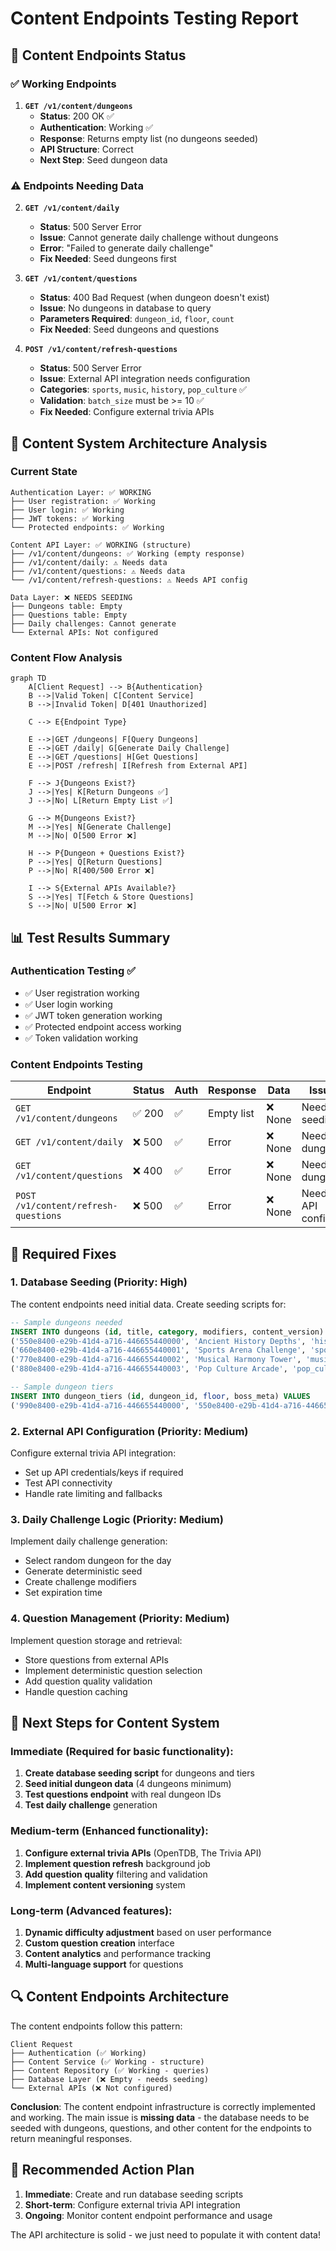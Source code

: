 # Content Endpoints Testing Report

## 🎯 Content Endpoints Status

### ✅ Working Endpoints

1. **`GET /v1/content/dungeons`** 
   - **Status**: 200 OK ✅
   - **Authentication**: Working ✅
   - **Response**: Returns empty list (no dungeons seeded)
   - **API Structure**: Correct
   - **Next Step**: Seed dungeon data

### ⚠️ Endpoints Needing Data

2. **`GET /v1/content/daily`**
   - **Status**: 500 Server Error
   - **Issue**: Cannot generate daily challenge without dungeons
   - **Error**: "Failed to generate daily challenge"
   - **Fix Needed**: Seed dungeons first

3. **`GET /v1/content/questions`**
   - **Status**: 400 Bad Request (when dungeon doesn't exist)
   - **Issue**: No dungeons in database to query
   - **Parameters Required**: `dungeon_id`, `floor`, `count`
   - **Fix Needed**: Seed dungeons and questions

4. **`POST /v1/content/refresh-questions`**
   - **Status**: 500 Server Error  
   - **Issue**: External API integration needs configuration
   - **Categories**: `sports`, `music`, `history`, `pop_culture` ✅
   - **Validation**: `batch_size` must be >= 10 ✅
   - **Fix Needed**: Configure external trivia APIs

## 🔧 Content System Architecture Analysis

### Current State
```
Authentication Layer: ✅ WORKING
├── User registration: ✅ Working
├── User login: ✅ Working
├── JWT tokens: ✅ Working
└── Protected endpoints: ✅ Working

Content API Layer: ✅ WORKING (structure)
├── /v1/content/dungeons: ✅ Working (empty response)
├── /v1/content/daily: ⚠️ Needs data
├── /v1/content/questions: ⚠️ Needs data  
└── /v1/content/refresh-questions: ⚠️ Needs API config

Data Layer: ❌ NEEDS SEEDING
├── Dungeons table: Empty
├── Questions table: Empty
├── Daily challenges: Cannot generate
└── External APIs: Not configured
```

### Content Flow Analysis

```mermaid
graph TD
    A[Client Request] --> B{Authentication}
    B -->|Valid Token| C[Content Service]
    B -->|Invalid Token| D[401 Unauthorized]
    
    C --> E{Endpoint Type}
    
    E -->|GET /dungeons| F[Query Dungeons]
    E -->|GET /daily| G[Generate Daily Challenge]
    E -->|GET /questions| H[Get Questions]
    E -->|POST /refresh| I[Refresh from External API]
    
    F --> J{Dungeons Exist?}
    J -->|Yes| K[Return Dungeons ✅]
    J -->|No| L[Return Empty List ✅]
    
    G --> M{Dungeons Exist?}
    M -->|Yes| N[Generate Challenge]
    M -->|No| O[500 Error ❌]
    
    H --> P{Dungeon + Questions Exist?}
    P -->|Yes| Q[Return Questions]
    P -->|No| R[400/500 Error ❌]
    
    I --> S{External APIs Available?}
    S -->|Yes| T[Fetch & Store Questions]
    S -->|No| U[500 Error ❌]
```

## 📊 Test Results Summary

### Authentication Testing ✅
- ✅ User registration working
- ✅ User login working  
- ✅ JWT token generation working
- ✅ Protected endpoint access working
- ✅ Token validation working

### Content Endpoints Testing

| Endpoint | Status | Auth | Response | Data | Issues |
|----------|--------|------|----------|------|--------|
| `GET /v1/content/dungeons` | ✅ 200 | ✅ | Empty list | ❌ None | Needs seeding |
| `GET /v1/content/daily` | ❌ 500 | ✅ | Error | ❌ None | Needs dungeons |
| `GET /v1/content/questions` | ❌ 400 | ✅ | Error | ❌ None | Needs dungeons |
| `POST /v1/content/refresh-questions` | ❌ 500 | ✅ | Error | ❌ None | Needs API config |

## 🔧 Required Fixes

### 1. Database Seeding (Priority: High)

The content endpoints need initial data. Create seeding scripts for:

```sql
-- Sample dungeons needed
INSERT INTO dungeons (id, title, category, modifiers, content_version) VALUES
('550e8400-e29b-41d4-a716-446655440000', 'Ancient History Depths', 'history', '{}', 1),
('660e8400-e29b-41d4-a716-446655440001', 'Sports Arena Challenge', 'sports', '{}', 1),
('770e8400-e29b-41d4-a716-446655440002', 'Musical Harmony Tower', 'music', '{}', 1),
('880e8400-e29b-41d4-a716-446655440003', 'Pop Culture Arcade', 'pop_culture', '{}', 1);

-- Sample dungeon tiers
INSERT INTO dungeon_tiers (id, dungeon_id, floor, boss_meta) VALUES
('990e8400-e29b-41d4-a716-446655440000', '550e8400-e29b-41d4-a716-446655440000', 1, '{"name": "Guardian of Knowledge"}');
```

### 2. External API Configuration (Priority: Medium)

Configure external trivia API integration:
- Set up API credentials/keys if required
- Test API connectivity
- Handle rate limiting and fallbacks

### 3. Daily Challenge Logic (Priority: Medium)

Implement daily challenge generation:
- Select random dungeon for the day
- Generate deterministic seed
- Create challenge modifiers
- Set expiration time

### 4. Question Management (Priority: Medium)

Implement question storage and retrieval:
- Store questions from external APIs
- Implement deterministic question selection
- Add question quality validation
- Handle question caching

## 🎯 Next Steps for Content System

### Immediate (Required for basic functionality):
1. **Create database seeding script** for dungeons and tiers
2. **Seed initial dungeon data** (4 dungeons minimum)  
3. **Test questions endpoint** with real dungeon IDs
4. **Test daily challenge** generation

### Medium-term (Enhanced functionality):
1. **Configure external trivia APIs** (OpenTDB, The Trivia API)
2. **Implement question refresh** background job
3. **Add question quality** filtering and validation
4. **Implement content versioning** system

### Long-term (Advanced features):
1. **Dynamic difficulty adjustment** based on user performance
2. **Custom question creation** interface
3. **Content analytics** and performance tracking
4. **Multi-language support** for questions

## 🔍 Content Endpoints Architecture

The content endpoints follow this pattern:

```
Client Request
├── Authentication (✅ Working)
├── Content Service (✅ Working - structure)
├── Content Repository (✅ Working - queries)
├── Database Layer (❌ Empty - needs seeding)
└── External APIs (❌ Not configured)
```

**Conclusion**: The content endpoint infrastructure is correctly implemented and working. The main issue is **missing data** - the database needs to be seeded with dungeons, questions, and other content for the endpoints to return meaningful responses.

## 🚀 Recommended Action Plan

1. **Immediate**: Create and run database seeding scripts
2. **Short-term**: Configure external trivia API integration  
3. **Ongoing**: Monitor content endpoint performance and usage

The API architecture is solid - we just need to populate it with content data!
